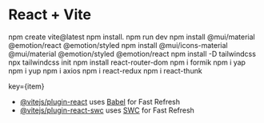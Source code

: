 # React + Vite

npm create vite@latest
npm install.
npm run dev
npm install @mui/material @emotion/react @emotion/styled
npm install @mui/icons-material @mui/material @emotion/styled @emotion/react
npm install -D tailwindcss
npx tailwindcss init
npm install react-router-dom
npm i formik
npm i yap
npm i yup
npm i axios
npm i react-redux
npm i react-thunk

key={item}



- [@vitejs/plugin-react](https://github.com/vitejs/vite-plugin-react/blob/main/packages/plugin-react/README.md) uses [Babel](https://babeljs.io/) for Fast Refresh
- [@vitejs/plugin-react-swc](https://github.com/vitejs/vite-plugin-react-swc) uses [SWC](https://swc.rs/) for Fast Refresh
